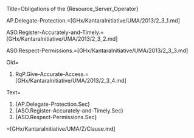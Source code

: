 Title=Obligations of the {Resource_Server_Operator}

AP.Delegate-Protection.=[GHx/KantaraInitiative/UMA/2013/2_3_1.md]

ASO.Register-Accurately-and-Timely.=[GHx/KantaraInitiative/UMA/2013/2_3_2.md]

ASO.Respect-Permissions.=[GHx/KantaraInitiative/UMA/2013/2_3_3.md]

Old=<ol><li>RqP.Give-Accurate-Access.=[GHx/KantaraInitiative/UMA/2013/2_3_4.md]</li></ol>

Text=<ol><li>{AP.Delegate-Protection.Sec}<li>{ASO.Register-Accurately-and-Timely.Sec}<li>{ASO.Respect-Permissions.Sec}</ol>

=[GHx/KantaraInitiative/UMA/Z/Clause.md]

